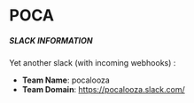 POCA
====

##### SLACK INFORMATION

Yet another slack (with incoming webhooks) :

- **Team Name**: pocalooza
- **Team Domain**: https://pocalooza.slack.com/
